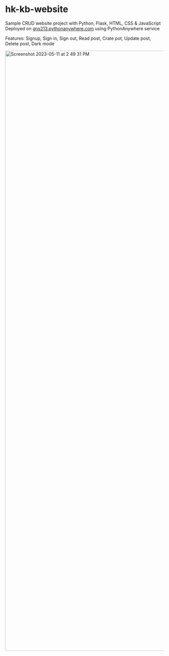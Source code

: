 # hk-kb-website
Sample CRUD website project with Python, Flask, HTML, CSS & JavaScript<br />
Deployed on <a href="http://gns213.pythonanywhere.com" target="_blank">gns213.pythonanywhere.com</a> using PythonAnywhere service

Features: Signup, Sign in, Sign out, Read post, Crate pot, Update post, Delete post, Dark mode

<img width="1909" alt="Screenshot 2023-05-11 at 2 49 31 PM" src="https://github.com/hungikim/hk-kb-website/assets/62039385/0145c326-240e-4f42-9feb-6c30c6fe5ba3">

